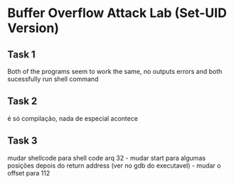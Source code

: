 # Buffer Overflow Attack Lab (Set-UID Version)

## Task 1
Both of the programs seem to work the same, no outputs errors and both sucessfully run shell command

## Task 2
é só compilação, nada de especial acontece

## Task 3
mudar shellcode para shell code arq 32
    - mudar start para algumas posições depois do return address (ver no gdb do executavel)
    - mudar o offset para 112 

